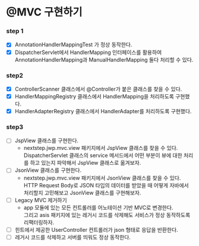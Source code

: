 # @MVC 구현하기

### step 1
- [x] AnnotationHandlerMappingTest 가 정상 동작한다.
- [x] DispatcherServlet에서 HandlerMapping 인터페이스를 활용하여 AnnotationHandlerMapping과 ManualHandlerMapping 둘다 처리할 수 있다.

### step2
- [x] ControllerScanner 클래스에서 @Controller가 붙은 클래스를 찾을 수 있다.
- [x] HandlerMappingRegistry 클래스에서 HandlerMapping을 처리하도록 구현했다.
- [x] HandlerAdapterRegistry 클래스에서 HandlerAdapter를 처리하도록 구현했다.

### step3

- [ ] JspView 클래스를 구현한다.
  - nextstep.jwp.mvc.view 패키지에서 JspView 클래스를 찾을 수 있다.  
    DispatcherServlet 클래스의 service 메서드에서 어떤 부분이 뷰에 대한 처리를 하고 있는지 파악해서 JspView 클래스로 옮겨보자.
- [ ] JsonView 클래스를 구현한다.
  - nextstep.jwp.mvc.view 패키지에서 JsonView 클래스를 찾을 수 있다.  
    HTTP Request Body로 JSON 타입의 데이터를 받았을 때 어떻게 자바에서 처리할지 고민해보고 JsonView 클래스를 구현해보자.
- [ ] Legacy MVC 제거하기
  - app 모듈에 있는 모든 컨트롤러를 어노테이션 기반 MVC로 변경한다.  
  그리고 asis 패키지에 있는 레거시 코드를 삭제해도 서비스가 정상 동작하도록 리팩터링하자.
- [ ] 힌트에서 제공한 UserController 컨트롤러가 json 형태로 응답을 반환한다.
- [ ] 레거시 코드를 삭제하고 서버를 띄워도 정상 동작한다.
